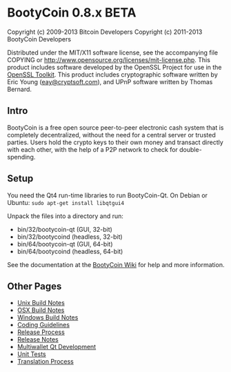 BootyCoin 0.8.x BETA
====================

Copyright (c) 2009-2013 Bitcoin Developers
Copyright (c) 2011-2013 BootyCoin Developers

Distributed under the MIT/X11 software license, see the accompanying
file COPYING or http://www.opensource.org/licenses/mit-license.php.
This product includes software developed by the OpenSSL Project for use in the [OpenSSL Toolkit](http://www.openssl.org/). This product includes
cryptographic software written by Eric Young ([eay@cryptsoft.com](mailto:eay@cryptsoft.com)), and UPnP software written by Thomas Bernard.


Intro
---------------------
BootyCoin is a free open source peer-to-peer electronic cash system that is
completely decentralized, without the need for a central server or trusted
parties.  Users hold the crypto keys to their own money and transact directly
with each other, with the help of a P2P network to check for double-spending.


Setup
---------------------
You need the Qt4 run-time libraries to run BootyCoin-Qt. On Debian or Ubuntu:
	`sudo apt-get install libqtgui4`

Unpack the files into a directory and run:

- bin/32/bootycoin-qt (GUI, 32-bit)
- bin/32/bootycoind (headless, 32-bit)
- bin/64/bootycoin-qt (GUI, 64-bit)
- bin/64/bootycoind (headless, 64-bit)

See the documentation at the [BootyCoin Wiki](http://bootycoin.info)
for help and more information.


Other Pages
---------------------
- [Unix Build Notes](build-unix.md)
- [OSX Build Notes](build-osx.md)
- [Windows Build Notes](build-msw.md)
- [Coding Guidelines](coding.md)
- [Release Process](release-process.md)
- [Release Notes](release-notes.md)
- [Multiwallet Qt Development](multiwallet-qt.md)
- [Unit Tests](unit-tests.md)
- [Translation Process](translation_process.md)
